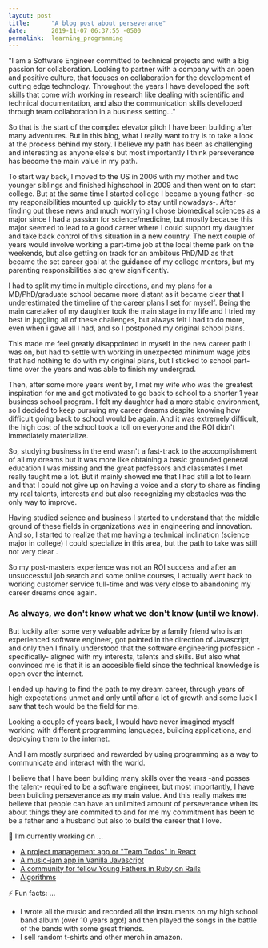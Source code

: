 ```yaml
---
layout: post
title:      "A blog post about perseverance"
date:       2019-11-07 06:37:55 -0500
permalink:  learning_programming
---
```


"I am a Software Engineer committed to technical projects and with a big passion for collaboration. Looking to partner with a company with an open and positive culture, that focuses on collaboration for the development of cutting edge technology. Throughout the years I have developed the soft skills that come with working in research like dealing with scientific and technical documentation, and also the communication skills developed through team collaboration in a business setting..."

So that is the start of the complex elevator pitch I have been building after many adventures. But in this blog, what I really want to try is to take a look at the process behind my story. I believe my path has been as challenging and interesting as anyone else's but most importantly I think perseverance has become the main value in my path.

To start way back, I moved to the US in 2006 with my mother and two younger siblings and finished highschool in 2009 and then went on to start college. But at the same time I started college I became a young father -so my responsibilities mounted up quickly to stay until nowadays-. After finding out these news and much worrying I chose biomedical sciences as a major since I had a passion for science/medicine, but mostly because this major seemed to lead to a good career where I could support my daughter and take back control of this situation in a new country. The next couple of years would involve working a part-time job at the local theme park on the weekends, but also getting on track for an ambitous PhD/MD as that became the set career goal at the guidance of my college mentors, but my parenting responsibilities also grew significantly.

I had to split my time in multiple directions, and my plans for a MD/PhD/graduate school became more distant as it became clear that I underestimated the timeline of the career plans I set for myself. Being the main caretaker of my daughter took the main stage in my life and I tried my best in juggling all of these challenges, but always felt I had to do more, even when i gave all I had, and so I postponed my original school plans.

This made me feel greatly disappointed in myself in the new career path I was on, but had to settle with working in unexpected minimum wage jobs that had nothing to do with my original plans, but I sticked to school part-time over the years and was able to finish my undergrad.

Then, after some more years went by, I met my wife who was the greatest inspiration for me and got motivated to go back to school to a shorter 1 year business school program. I felt my daughter had a more stable environment, so I decided to keep pursuing my career dreams despite knowing how difficult going back to school would be again. And it was extremely difficult, the high cost of the school took a toll on everyone and the ROI didn't immediately materialize.

So, studying business in the end wasn't a fast-track to the accomplishment of all my dreams but it was more like obtaining a basic grounded general education I was missing and the great professors and classmates I met really taught me a lot. But it mainly showed me that I had still a lot to learn and that I could not give up on having a voice and a story to share as finding my real talents, interests and but also recognizing my obstacles was the only way to improve.

Having studied science and business I started to understand that the middle ground of these fields in organizations was in engineering and innovation. And so, I started to realize that me having a technical inclination (science major in college) I could specialize in this area, but the path to take was still not very clear .

So my post-masters experience was not an ROI success and after an unsuccessful job search and some online courses, I actually went back to working customer service full-time and was very close to abandoning my career dreams once again. 

### As always, we don't know what we don't know (until we know).

But luckily after some very valuable advice by a family friend who is an experienced software engineer, got pointed in the direction of Javascript, and only then I finally understood that the software engineering profession -specifically- aligned with my interests, talents and skills. But also what convinced me is that it is an accesible field since the technical knowledge is open over the internet.

I ended up having to find the path to my dream career, through years of high expectations unmet and only until after a lot of growth and some luck I saw that tech would be the field for me. 

Looking a couple of years back, I would have never imagined myself working with different programming languages, building applications, and deploying them to the internet.

And I am mostly surprised and rewarded by using programming as a way to communicate and interact with the world.

I believe that I have been building many skills over the years -and posses the talent- required to be a software engineer, but most importantly, I have been building perseverance as my main value. And this really makes me believe that people can have an unlimited amount of perseverance when its about things they are commited to and for me my commitment has been to be a father and a husband but also to build the career that I love.

🔭 I’m currently working on ...
* [A project management app or "Team Todos" in React](https://santiagosalazarpavajeau.github.io/react-projects/#/projects)
* [A music-jam app in Vanilla Javascript](santiagosalazarpavajeau.github.io/chords_beats_frontend/)
* [A community for fellow Young Fathers in Ruby on Rails](https://pure-island-81017.herokuapp.com/)
* [Algorithms](https://github.com/SantiagoSalazarPavajeau/coding_challenges)


⚡ Fun facts: ...
* I wrote all the music and recorded all the instruments on my high school band album (over 10 years ago!) and then played the songs in the battle of the bands with some great friends.
* I sell random t-shirts and other merch in amazon.
